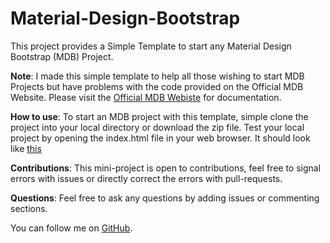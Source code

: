 # Material-Design-Bootstrap
This project provides a Simple Template to start any Material Design Bootstrap (MDB) Project.

**Note**: I made this simple template to help all those wishing to start MDB Projects but have problems with the code provided on the Official MDB Website. Please visit the [Official MDB Webiste](https://mdbootstrap.com) for documentation.

**How to use**: To start an MDB project with this template, simple clone the project into your local directory or download the zip file. Test your local project by opening the index.html file in your web browser. It should look like [this](https://mdbootstrap.com/live/_MDB/index/docs/skins/navy-blue-skin.html)

**Contributions**: This mini-project is open to contributions, feel free to signal errors with issues or directly correct the errors with pull-requests.

**Questions**: Feel free to ask any questions by adding issues or commenting sections.

You can follow me on [GitHub](https://github.com/Yuhala).
